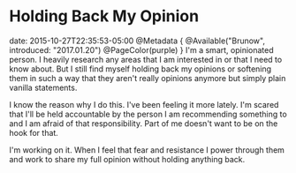 # Holding Back My Opinion
date: 2015-10-27T22:35:53-05:00
@Metadata {
  @Available("Brunow", introduced: "2017.01.20")
  @PageColor(purple)
}
I'm a smart, opinionated person. I heavily research any areas that I am interested in or that I need to know about. But I still find myself holding back my opinions or softening them in such a way that they aren't really opinions anymore but simply plain vanilla statements.

I know the reason why I do this. I've been feeling it more lately. I'm scared that I'll be held accountable by the person I am recommending something to and I am afraid of that responsibility. Part of me doesn't want to be on the hook for that.

I'm working on it. When I feel that fear and resistance I power through them and work to share my full opinion without holding anything back.
